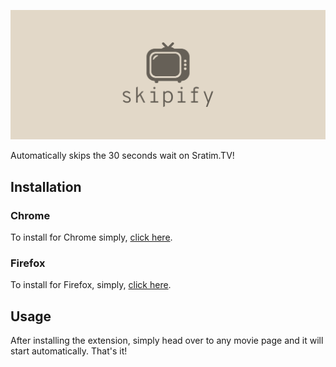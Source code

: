 ![Skipify cover](./logo/cover.png)

Automatically skips the 30 seconds wait on Sratim.TV!

## Installation

### Chrome
To install for Chrome simply, [click here](https://chrome.google.com/webstore/detail/kkgplihikigfknmheeecddgmahhhdpeo).

### Firefox
To install for Firefox, simply, [click here](https://addons.mozilla.org/en-US/firefox/addon/skipify/).

## Usage
After installing the extension, simply head over to any movie page and it will start automatically. That's it!
